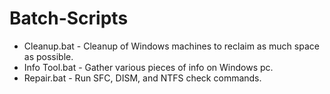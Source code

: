 # Batch-Scripts
* Cleanup.bat - Cleanup of Windows machines to reclaim as much space as possible.
* Info Tool.bat - Gather various pieces of info on Windows pc.
* Repair.bat - Run SFC, DISM, and NTFS check commands.

